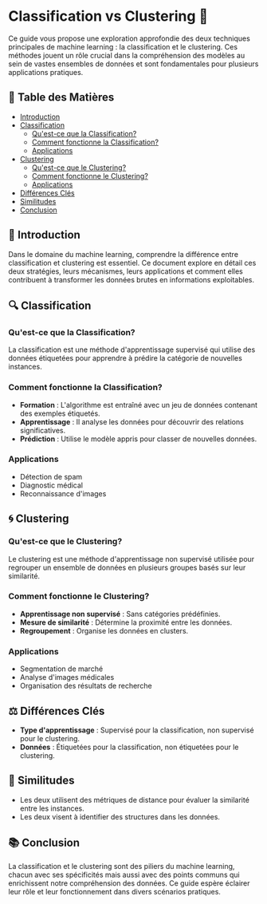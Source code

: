 # Classification vs Clustering 🚀

Ce guide vous propose une exploration approfondie des deux techniques principales de machine learning : la classification et le clustering. Ces méthodes jouent un rôle crucial dans la compréhension des modèles au sein de vastes ensembles de données et sont fondamentales pour plusieurs applications pratiques.

## 📘 Table des Matières

- [Introduction](#introduction)
- [Classification](#classification)
  - [Qu'est-ce que la Classification?](#quest-ce-que-la-classification)
  - [Comment fonctionne la Classification?](#comment-fonctionne-la-classification)
  - [Applications](#applications)
- [Clustering](#clustering)
  - [Qu'est-ce que le Clustering?](#quest-ce-que-le-clustering)
  - [Comment fonctionne le Clustering?](#comment-fonctionne-le-clustering)
  - [Applications](#applications)
- [Différences Clés](#différences-clés)
- [Similitudes](#similitudes)
- [Conclusion](#conclusion)

## 🌟 Introduction

Dans le domaine du machine learning, comprendre la différence entre classification et clustering est essentiel. Ce document explore en détail ces deux stratégies, leurs mécanismes, leurs applications et comment elles contribuent à transformer les données brutes en informations exploitables.

## 🔍 Classification

### Qu'est-ce que la Classification?

La classification est une méthode d'apprentissage supervisé qui utilise des données étiquetées pour apprendre à prédire la catégorie de nouvelles instances.

### Comment fonctionne la Classification?

- **Formation** : L'algorithme est entraîné avec un jeu de données contenant des exemples étiquetés.
- **Apprentissage** : Il analyse les données pour découvrir des relations significatives.
- **Prédiction** : Utilise le modèle appris pour classer de nouvelles données.

### Applications

- Détection de spam
- Diagnostic médical
- Reconnaissance d'images

## 🌀 Clustering

### Qu'est-ce que le Clustering?

Le clustering est une méthode d'apprentissage non supervisé utilisée pour regrouper un ensemble de données en plusieurs groupes basés sur leur similarité.

### Comment fonctionne le Clustering?

- **Apprentissage non supervisé** : Sans catégories prédéfinies.
- **Mesure de similarité** : Détermine la proximité entre les données.
- **Regroupement** : Organise les données en clusters.

### Applications

- Segmentation de marché
- Analyse d'images médicales
- Organisation des résultats de recherche

## ⚖️ Différences Clés

- **Type d'apprentissage** : Supervisé pour la classification, non supervisé pour le clustering.
- **Données** : Étiquetées pour la classification, non étiquetées pour le clustering.

## 🔗 Similitudes

- Les deux utilisent des métriques de distance pour évaluer la similarité entre les instances.
- Les deux visent à identifier des structures dans les données.

## 📚 Conclusion

La classification et le clustering sont des piliers du machine learning, chacun avec ses spécificités mais aussi avec des points communs qui enrichissent notre compréhension des données. Ce guide espère éclairer leur rôle et leur fonctionnement dans divers scénarios pratiques.
